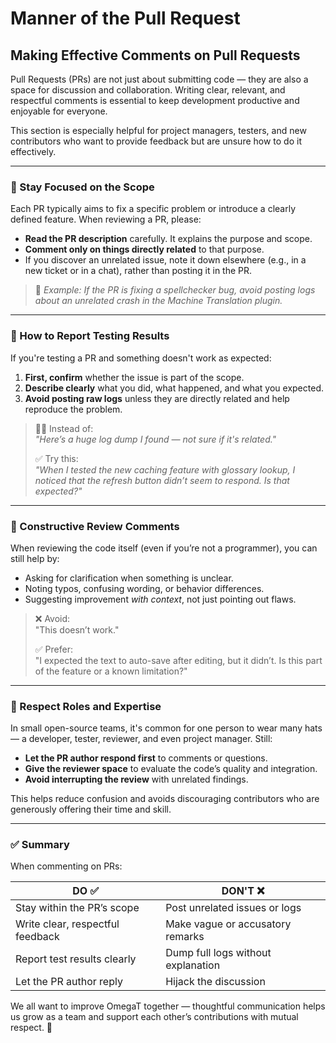 # Manner of the Pull Request

## Making Effective Comments on Pull Requests

Pull Requests (PRs) are not just about submitting code — they are also a space for discussion and collaboration. Writing
clear, relevant, and respectful comments is essential to keep development productive and enjoyable for everyone.

This section is especially helpful for project managers, testers, and new contributors who want to provide feedback but
are unsure how to do it effectively.

---

### 🎯 Stay Focused on the Scope

Each PR typically aims to fix a specific problem or introduce a clearly defined feature. When reviewing a PR, please:

- **Read the PR description** carefully. It explains the purpose and scope.
- **Comment only on things directly related** to that purpose.
- If you discover an unrelated issue, note it down elsewhere (e.g., in a new ticket or in a chat), rather than posting
  it in the PR.

> 📌 *Example: If the PR is fixing a spellchecker bug, avoid posting logs about an unrelated crash in the Machine
Translation plugin.*

---

### 🧪 How to Report Testing Results

If you're testing a PR and something doesn't work as expected:

1. **First, confirm** whether the issue is part of the scope.
2. **Describe clearly** what you did, what happened, and what you expected.
3. **Avoid posting raw logs** unless they are directly related and help reproduce the problem.

> 🙋‍♀️ Instead of:  
> *"Here’s a huge log dump I found — not sure if it's related."*
>
> ✅ Try this:  
> *"When I tested the new caching feature with glossary lookup, I noticed that the refresh button didn’t seem to
respond. Is that expected?"*

---

### 💬 Constructive Review Comments

When reviewing the code itself (even if you’re not a programmer), you can still help by:

- Asking for clarification when something is unclear.
- Noting typos, confusing wording, or behavior differences.
- Suggesting improvement *with context*, not just pointing out flaws.

> ❌ Avoid:  
> "This doesn’t work."
>
> ✅ Prefer:  
> "I expected the text to auto-save after editing, but it didn’t. Is this part of the feature or a known limitation?"

---

### 🤝 Respect Roles and Expertise

In small open-source teams, it's common for one person to wear many hats — a developer, tester, reviewer, and even
project manager. Still:

- **Let the PR author respond first** to comments or questions.
- **Give the reviewer space** to evaluate the code’s quality and integration.
- **Avoid interrupting the review** with unrelated findings.

This helps reduce confusion and avoids discouraging contributors who are generously offering their time and skill.

---

### ✅ Summary

When commenting on PRs:

| DO ✅                             | DON'T ❌                            |
|----------------------------------|------------------------------------|
| Stay within the PR’s scope       | Post unrelated issues or logs      |
| Write clear, respectful feedback | Make vague or accusatory remarks   |
| Report test results clearly      | Dump full logs without explanation |
| Let the PR author reply          | Hijack the discussion              |

We all want to improve OmegaT together — thoughtful communication helps us grow as a team and support each other’s
contributions with mutual respect. 💙
